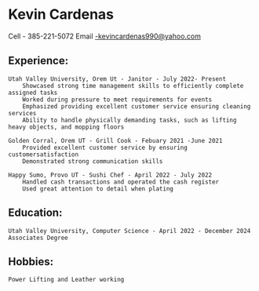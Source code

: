# Kevin Cardenas

Cell - 385-221-5072 Email -kevincardenas990@yahoo.com

## **Experience:**

    Utah Valley University, Orem Ut - Janitor - July 2022- Present
        Showcased strong time management skills to efficiently complete assigned tasks
        Worked during pressure to meet requirements for events
        Emphasized providing excellent customer service ensuring cleaning services
        Ability to handle physically demanding tasks, such as lifting heavy objects, and mopping floors

    Golden Corral, Orem UT - Grill Cook - Febuary 2021 -June 2021
        Provided excellent customer service by ensuring customersatisfaction
        Demonstrated strong communication skills

    Happy Sumo, Provo UT - Sushi Chef - April 2022 - July 2022
        Handled cash transactions and operated the cash register
        Used great attention to detail when plating
## **Education**:
   
    Utah Valley University, Computer Science - April 2022 - December 2024 Associates Degree

## **Hobbies**:
    Power Lifting and Leather working
